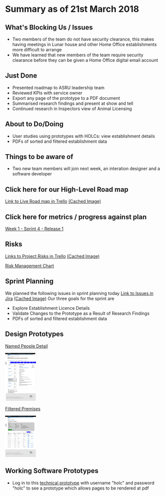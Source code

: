 # Summary as of 21st March 2018 
## What's Blocking Us / Issues
* Two members of the team do not have security clearance, this makes having meetings in Lunar house and other Home Office establishments more difficult to arrange
* We have learned that new members of the team require security clearance before they can be given a Home Office digital email account

## Just Done
* Presented roadmap to ASRU leadership team
* Reviewed KPIs with service owner
* Export any page of the prototype to a PDF document
* Summarised research findings and present at show and tell
* Continued research in Inspectors view of Animal Licensing

## About to Do/Doing
* User studies using prototypes with HOLCs: view establishment details
* PDFs of sorted and filtered establishment data

## Things to be aware of
* Two new team members will join next week, an interation designer and a software developer

## Click here for our High-Level Road map
[Link to Live Road map in Trello](https://trello.com/b/gDQdE01u/asl-roadmap)    [\(Cached Image\)](graphs/ASLRoadMap21032018.jpg)

## Click here for metrics / progress against plan
[Week 1 - Sprint 4 - Release 1](graphs/progress21032018.png)

## Risks
[Links to Project Risks in Trello](https://trello.com/b/VuFuCL7t/risk-register-and-kpis-asl-delivery)    [\(Cached Image\)](graphs/ASLRiskRegister21032018.jpg)

[Risk Management Chart](graphs/risk21032018.png)

## Sprint Planning
We planned the following issues in sprint planning today [Link to Issues in Jira](https://jira.digital.homeoffice.gov.uk/secure/RapidBoard.jspa?rapidView=261)    [\(Cached Image\)](graphs/sprint21032018.jpg)
Our three goals for the sprint are
* Explore Establishment Licence Details
* Validate Changes to the Prototype as a Result of Research Findings
* PDFs of sorted and filtered establishment data

## Design Prototypes
[Named People Detail](graphs/People.png)

<a href="graphs/People.png"><img src="graphs/People.png" alt="HTML5 Icon" width="100"></a>

[Filtered Premises](graphs/LicencedPremises.png)

<a href="graphs/LicencedPremises.png"><img src="graphs/LicencedPremises.png" alt="HTML5 Icon" width="100"></a>


## Working Software Prototypes
* Log in to this [technical prototype](https://public-ui.notprod.asl.homeoffice.gov.uk/) with username "holc" and password "holc" to see a prototype which allows pages to be rendered at pdf

